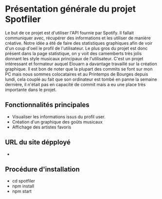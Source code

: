 # Présentation générale du projet Spotfiler

Le but de ce projet est d'utiliser l'API fournie par Spotify. Il fallait communiquer avec, récupérer des informations et les utiliser de manière créative. Notre idée a été de faire des statistiques graphiques afin de voir d'un coup d'oeil le profil de l'utilisateur. Le plus gros du projet est donc présent dans la page statistique, on y voit des camemberts très jolis donnant les style musicaux principaux de l'utilisateur. C'est un projet intéressant et formateur auquel Elouarn a davantage travaillé sur la création graphique. Il est bon de noter que la plupart des commits se font sur mon PC mais nous sommes colocataires et au Printemps de Bourges depuis lundi, cela couplé au fait que son ordinateur est tombé en panne la semaine dernière, il n'était pas en capacité de commit mais a eu une place très importante dans le projet.

## Fonctionnalités principales

- Visualiser les informations issus du profil user.
- Création d'un graphique des goûts musicaux
- Affichage des artistes favoris

## URL du site dépployé

-

## Procédure d'installation

- cd spotfiler
- npm install
- npm start
